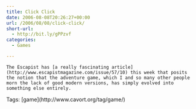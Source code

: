 ```yaml
---
title: Click Click
date: 2006-08-08T20:26:27+00:00
url: /2006/08/08/click-click/
short-url:
  - http://bit.ly/gPPzvf
categories:
  - Games

---
```

<div class='microid-mailto+http:sha1:c4da1503c166244073d9c398b7a93d22120a725a'>
  
    The Escapist has [a really fascinating article](http://www.escapistmagazine.com/issue/57/10) this week that posits the notion that the adventure game, which I and so many other people morn the lack of good modern versions, has simply evolved into something else entirely.
  
</div>

<div class="st-post-tags">
  Tags: [game](http://www.cavort.org/tag/game/)<br />
</div>